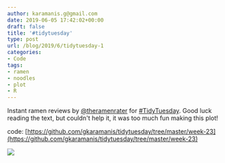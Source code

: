 ```yaml
---
author: karamanis.g@gmail.com
date: 2019-06-05 17:42:02+00:00
draft: false
title: '#tidytuesday'
type: post
url: /blog/2019/6/tidytuesday-1
categories:
- Code
tags:
- ramen
- noodles
- plot
- R
---
```


Instant ramen reviews by  [@theramenrater](https://mobile.twitter.com/theramenrater) for [#TidyTuesday](https://mobile.twitter.com/hashtag/TidyTuesday?src=hashtag_click). Good luck reading the text, but couldn't help it, it was too much fun making this plot!

code: [https://github.com/gkaramanis/tidytuesday/tree/master/week-23](https://github.com/gkaramanis/tidytuesday/tree/master/week-23)



  
   ![](https://images.squarespace-cdn.com/content/v1/4f3f61bae4b063b909445965/1559756491006-VK8BN8E2FW57HR65SOZX/ke17ZwdGBToddI8pDm48kN7KVul1_7UTjieXmovFhft7gQa3H78H3Y0txjaiv_0fDoOvxcdMmMKkDsyUqMSsMWxHk725yiiHCCLfrh8O1z5QPOohDIaIeljMHgDF5CVlOqpeNLcJ80NK65_fV7S1UetecXAJzh6VdUnaYtdHJdncweju8qTTrOhQX7pRfTxtpC969RuPXvt2ZwyzUXQf7Q/ramen.png?format=original)

  


